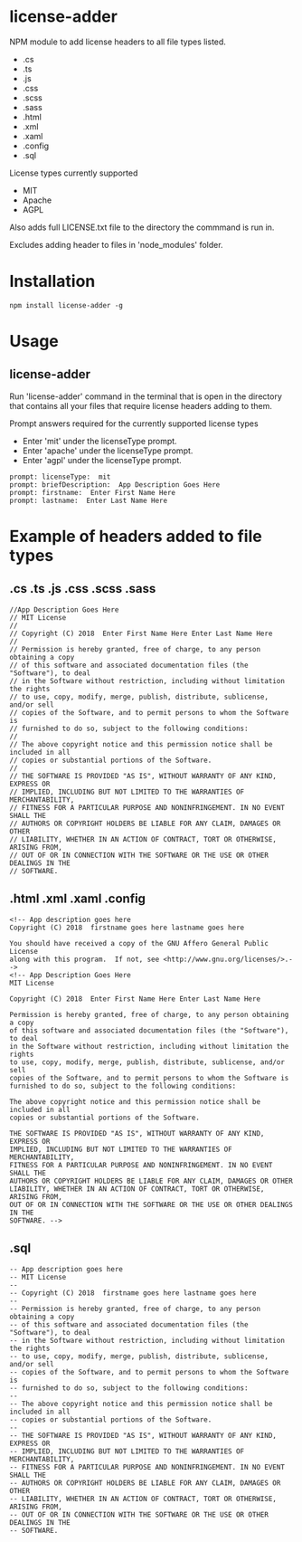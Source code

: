 # license-adder

NPM module to add license headers to all file types listed.

+ .cs
+ .ts
+ .js
+ .css
+ .scss
+ .sass
+ .html
+ .xml
+ .xaml
+ .config
+ .sql

License types currently supported

+ MIT
+ Apache
+ AGPL

Also adds full LICENSE.txt file to the directory the commmand is run in.

Excludes adding header to files in 'node_modules' folder.


# Installation

`npm install license-adder -g`

# Usage

## license-adder

Run 'license-adder' command in the terminal that is open in the directory that contains all your files that require license headers adding to them.

Prompt answers required for the currently supported license types

+ Enter 'mit' under the licenseType prompt.
+ Enter 'apache' under the licenseType prompt.
+ Enter 'agpl' under the licenseType prompt.

```
prompt: licenseType:  mit
prompt: briefDescription:  App Description Goes Here
prompt: firstname:  Enter First Name Here
prompt: lastname:  Enter Last Name Here
```

# Example of headers added to file types

## .cs .ts .js .css .scss .sass
```
//App Description Goes Here
// MIT License
//
// Copyright (C) 2018  Enter First Name Here Enter Last Name Here
//
// Permission is hereby granted, free of charge, to any person obtaining a copy
// of this software and associated documentation files (the "Software"), to deal
// in the Software without restriction, including without limitation the rights
// to use, copy, modify, merge, publish, distribute, sublicense, and/or sell
// copies of the Software, and to permit persons to whom the Software is
// furnished to do so, subject to the following conditions:
// 
// The above copyright notice and this permission notice shall be included in all
// copies or substantial portions of the Software.
// 
// THE SOFTWARE IS PROVIDED "AS IS", WITHOUT WARRANTY OF ANY KIND, EXPRESS OR
// IMPLIED, INCLUDING BUT NOT LIMITED TO THE WARRANTIES OF MERCHANTABILITY,
// FITNESS FOR A PARTICULAR PURPOSE AND NONINFRINGEMENT. IN NO EVENT SHALL THE
// AUTHORS OR COPYRIGHT HOLDERS BE LIABLE FOR ANY CLAIM, DAMAGES OR OTHER
// LIABILITY, WHETHER IN AN ACTION OF CONTRACT, TORT OR OTHERWISE, ARISING FROM,
// OUT OF OR IN CONNECTION WITH THE SOFTWARE OR THE USE OR OTHER DEALINGS IN THE
// SOFTWARE.
```
## .html .xml .xaml .config
```
<!-- App description goes here
Copyright (C) 2018  firstname goes here lastname goes here

You should have received a copy of the GNU Affero General Public License
along with this program.  If not, see <http://www.gnu.org/licenses/>.-->
<!-- App Description Goes Here
MIT License

Copyright (C) 2018  Enter First Name Here Enter Last Name Here

Permission is hereby granted, free of charge, to any person obtaining a copy
of this software and associated documentation files (the "Software"), to deal
in the Software without restriction, including without limitation the rights
to use, copy, modify, merge, publish, distribute, sublicense, and/or sell
copies of the Software, and to permit persons to whom the Software is
furnished to do so, subject to the following conditions:

The above copyright notice and this permission notice shall be included in all
copies or substantial portions of the Software.

THE SOFTWARE IS PROVIDED "AS IS", WITHOUT WARRANTY OF ANY KIND, EXPRESS OR
IMPLIED, INCLUDING BUT NOT LIMITED TO THE WARRANTIES OF MERCHANTABILITY,
FITNESS FOR A PARTICULAR PURPOSE AND NONINFRINGEMENT. IN NO EVENT SHALL THE
AUTHORS OR COPYRIGHT HOLDERS BE LIABLE FOR ANY CLAIM, DAMAGES OR OTHER
LIABILITY, WHETHER IN AN ACTION OF CONTRACT, TORT OR OTHERWISE, ARISING FROM,
OUT OF OR IN CONNECTION WITH THE SOFTWARE OR THE USE OR OTHER DEALINGS IN THE
SOFTWARE. -->
```
## .sql
```
-- App description goes here
-- MIT License
-- 
-- Copyright (C) 2018  firstname goes here lastname goes here
--
-- Permission is hereby granted, free of charge, to any person obtaining a copy
-- of this software and associated documentation files (the "Software"), to deal
-- in the Software without restriction, including without limitation the rights
-- to use, copy, modify, merge, publish, distribute, sublicense, and/or sell
-- copies of the Software, and to permit persons to whom the Software is
-- furnished to do so, subject to the following conditions:
-- 
-- The above copyright notice and this permission notice shall be included in all
-- copies or substantial portions of the Software.
-- 
-- THE SOFTWARE IS PROVIDED "AS IS", WITHOUT WARRANTY OF ANY KIND, EXPRESS OR
-- IMPLIED, INCLUDING BUT NOT LIMITED TO THE WARRANTIES OF MERCHANTABILITY,
-- FITNESS FOR A PARTICULAR PURPOSE AND NONINFRINGEMENT. IN NO EVENT SHALL THE
-- AUTHORS OR COPYRIGHT HOLDERS BE LIABLE FOR ANY CLAIM, DAMAGES OR OTHER
-- LIABILITY, WHETHER IN AN ACTION OF CONTRACT, TORT OR OTHERWISE, ARISING FROM,
-- OUT OF OR IN CONNECTION WITH THE SOFTWARE OR THE USE OR OTHER DEALINGS IN THE
-- SOFTWARE.
```







